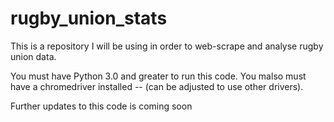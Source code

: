 # rugby_union_stats
This is a repository I will be using in order to web-scrape and analyse rugby union data. 

You must have Python 3.0 and greater to run this code. 
You malso must have a chromedriver installed -- (can be adjusted to use other drivers).

Further updates to this code is coming soon
